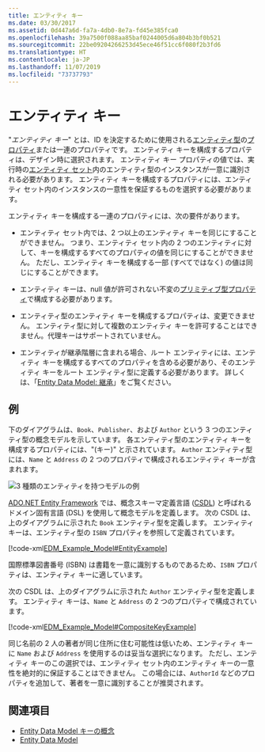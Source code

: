 ```yaml
---
title: エンティティ キー
ms.date: 03/30/2017
ms.assetid: 0d447a6d-fa7a-4db0-8e7a-fd45e385fca0
ms.openlocfilehash: 39a7500f088aa85baf0244005d6a804b3bf0b521
ms.sourcegitcommit: 22be09204266253d45ece46f51cc6f080f2b3fd6
ms.translationtype: HT
ms.contentlocale: ja-JP
ms.lasthandoff: 11/07/2019
ms.locfileid: "73737793"
---
```

# <a name="entity-key"></a>エンティティ キー
"*エンティティ キー*" とは、ID を決定するために使用される[エンティティ型](entity-type.md)の[プロパティ](property.md)または一連のプロパティです。 エンティティ キーを構成するプロパティは、デザイン時に選択されます。 エンティティ キー プロパティの値では、実行時の[エンティティ セット](entity-set.md)内のエンティティ型のインスタンスが一意に識別される必要があります。 エンティティ キーを構成するプロパティには、エンティティ セット内のインスタンスの一意性を保証するものを選択する必要があります。  
  
 エンティティ キーを構成する一連のプロパティには、次の要件があります。  
  
- エンティティ セット内では、2 つ以上のエンティティ キーを同じにすることができません。 つまり、エンティティ セット内の 2 つのエンティティに対して、キーを構成するすべてのプロパティの値を同じにすることができません。 ただし、エンティティ キーを構成する一部 (すべてではなく) の値は同じにすることができます。  
  
- エンティティ キーは、null 値が許可されない不変の[プリミティブ型プロパティ](entity-data-model-primitive-data-types.md)で構成する必要があります。  
  
- エンティティ型のエンティティ キーを構成するプロパティは、変更できません。 エンティティ型に対して複数のエンティティ キーを許可することはできません。代理キーはサポートされていません。  
  
- エンティティが継承階層に含まれる場合、ルート エンティティには、エンティティ キーを構成するすべてのプロパティを含める必要があり、そのエンティティ キーをルート エンティティ型に定義する必要があります。 詳しくは、「[Entity Data Model: 継承](entity-data-model-inheritance.md)」をご覧ください。  
  
## <a name="example"></a>例  
 下のダイアグラムは、`Book`、`Publisher`、および `Author` という 3 つのエンティティ型の概念モデルを示しています。 各エンティティ型のエンティティ キーを構成するプロパティには、"(キー)" と示されています。 `Author` エンティティ型には、`Name` と `Address` の 2 つのプロパティで構成されるエンティティ キーが含まれます。  
  
 ![3 種類のエンティティを持つモデルの例](./media/entity-key/example-model-three-entity-types.gif)  
  
 [ADO.NET Entity Framework](./ef/index.md) では、概念スキーマ定義言語 ([CSDL](/ef/ef6/modeling/designer/advanced/edmx/csdl-spec)) と呼ばれるドメイン固有言語 (DSL) を使用して概念モデルを定義します。 次の CSDL は、上のダイアグラムに示された `Book` エンティティ型を定義します。 エンティティ キーは、エンティティ型の `ISBN` プロパティを参照して定義されています。  
  
 [!code-xml[EDM_Example_Model#EntityExample](../../../../samples/snippets/xml/VS_Snippets_Data/edm_example_model/xml/books.edmx#entityexample)]  
  
 国際標準図書番号 (ISBN) は書籍を一意に識別するものであるため、`ISBN` プロパティは、エンティティ キーに適しています。  
  
 次の CSDL は、上のダイアグラムに示された `Author` エンティティ型を定義します。 エンティティ キーは、`Name` と `Address` の 2 つのプロパティで構成されています。  
  
 [!code-xml[EDM_Example_Model#CompositeKeyExample](../../../../samples/snippets/xml/VS_Snippets_Data/edm_example_model/xml/books.edmx#compositekeyexample)]  
  
 同じ名前の 2 人の著者が同じ住所に住む可能性は低いため、エンティティ キーに `Name` および `Address` を使用するのは妥当な選択になります。 ただし、エンティティ キーのこの選択では、エンティティ セット内のエンティティ キーの一意性を絶対的に保証することはできません。 この場合には、`AuthorId` などのプロパティを追加して、著者を一意に識別することが推奨されます。  
  
## <a name="see-also"></a>関連項目

- [Entity Data Model キーの概念](entity-data-model-key-concepts.md)
- [Entity Data Model](entity-data-model.md)
